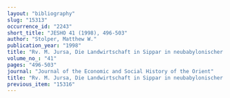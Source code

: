 ```yaml
---
layout: "bibliography"
slug: "15313"
occurrence_id: "2243"
short_title: "JESHO 41 (1998), 496-503"
author: "Stolper, Matthew W."
publication_year: "1998"
title: "Rv. M. Jursa, Die Landwirtschaft in Sippar in neubabylonischer Zeit (AfO Beiheft 25, 1995)"
volume_no_: "41"
pages: "496-503"
journal: "Journal of the Economic and Social History of the Orient"
title: "Rv. M. Jursa, Die Landwirtschaft in Sippar in neubabylonischer Zeit (AfO Beiheft 25, 1995)"
previous_item: "15316"
---
```

